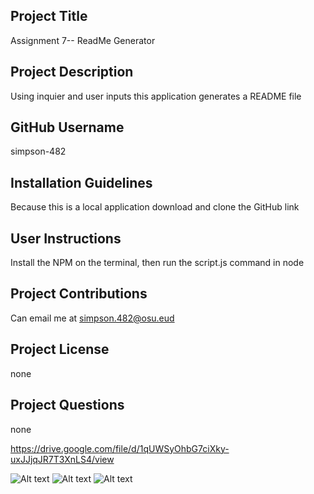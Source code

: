 
## Project Title 
Assignment 7-- ReadMe Generator
## Project Description 
Using inquier and user inputs this application generates a README file
## GitHub Username 
simpson-482
## Installation Guidelines 
Because this is a local application download and clone the GitHub link
## User Instructions 
Install the NPM on the terminal, then run the script.js command in node
## Project Contributions 
Can email me at simpson.482@osu.eud
## Project License 
none
## Project Questions
none

https://drive.google.com/file/d/1qUWSyOhbG7ciXky-uxJJjqJR7T3XnLS4/view

![Alt text](Assets/Images/Image1.png)
![Alt text](Assets/Images/Image2.png)
![Alt text](Assets/Images/Image1.png)